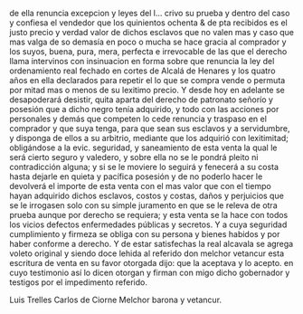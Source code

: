 de ella renuncia excepcion y leyes del l... crivo su prueba y dentro del caso y confiesa el vendedor que los quinientos ochenta & de pta recibidos es el justo precio y verdad valor de dichos esclavos que no valen mas y caso que mas valga de so demasía en poco o mucha se hace gracia al comprador y los suyos, buena, pura, mera, perfecta e irrevocable de las que el derecho llama intervinos con insinuacion en forma sobre que renuncia la ley del ordenamiento real fechado en cortes de Alcalá de Henares y los quatro años en ella declarados para repetir el lo que se compra vende o permuta por mitad mas o menos de su lexitimo precio. Y desde hoy en adelante se desapoderará desistir, quita aparta del derecho de patronato señorío y posesión que a dicho negro tenía adquirido, y todo con las acciones por personales y demás que competen lo cede renuncia y traspaso en el comprador y que suya tenga, para que sean sus esclavos y a servidumbre, y disponga de ellos a su arbitrio, mediante que los adquirió con lexitimitad; obligándose a la evic. seguridad, y saneamiento de esta venta la qual le será cierto seguro y valedero, y sobre ella no se le pondrá pleito ni contradicción alguna; y si se le moviere lo seguirá y fenecerá a su costa hasta dejarle en quieta y pacífica posesión y de no poderlo hacer le devolverá el importe de esta venta con el mas valor que con el tiempo hayan adquirido dichos esclavos, costos y costas, daños y perjuicios que se le irrogasen solo con su simple juramento en que se le releva de otra prueba aunque por derecho se requiera; y esta venta se la hace con todos los vicios defectos enfermedades públicas y secretos. Y a cuya seguridad cumplimiento y firmeza se obliga con su persona y bienes habidos y por haber conforme a derecho. Y de estar satisfechas la real alcavala se agrega voleto original y siendo doce lehida al referido don melchor vetancur esta escritura de venta en su favor otorgada dijo: que la aceptava y lo acepto. en cuyo testimonio así lo dicen otorgan y firman con migo dicho gobernador y testigos por el impedimento referido.

Luis Trelles
Carlos de Ciorne
Melchor barona y vetancur.